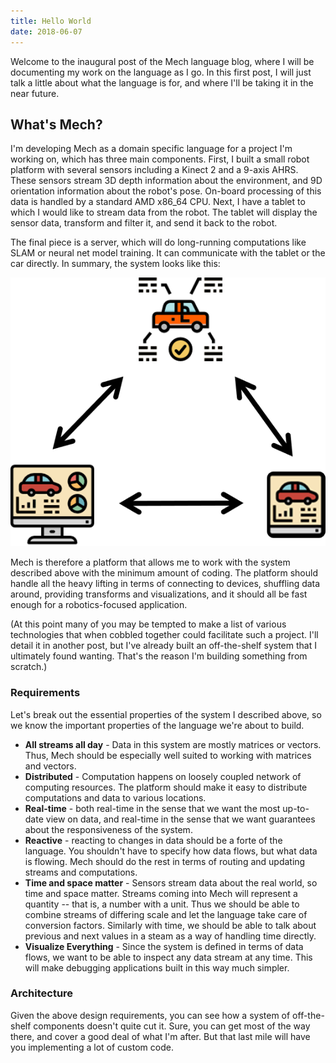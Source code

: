 ```yaml
---
title: Hello World
date: 2018-06-07
---
```


Welcome to the inaugural post of the Mech language blog, where I will be documenting my work on the language as I go. In this first post, I will just talk a little about what the language is for, and where I'll be taking it in the near future.

## What's Mech?

I'm developing Mech as a domain specific language for a project I'm working on, which has three main components. First, I built a small robot platform with several sensors including a Kinect 2 and a 9-axis AHRS. These sensors stream 3D depth information about the environment, and 9D orientation information about the robot's pose. On-board processing of this data is handled by a standard AMD x86_64 CPU. Next, I have a tablet to which I would like to stream data from the robot. The tablet will display the sensor data, transform and filter it, and send it back to the robot.

The final piece is a server, which will do long-running computations like SLAM or neural net model training. It can communicate with the tablet or the car directly. In summary, the system looks like this:

<img src="/img/post/topology.png" />

Mech is therefore a platform that allows me to work with the system described above with the minimum amount of coding. The platform should handle all the heavy lifting in terms of connecting to devices, shuffling data around, providing transforms and visualizations, and it should all be fast enough for a robotics-focused application.

(At this point many of you may be tempted to make a list of various technologies that when cobbled together could facilitate such a project. I'll detail it in another post, but I've already built an off-the-shelf system that I ultimately found wanting. That's the reason I'm building something from scratch.)

### Requirements

Let's break out the essential properties of the system I described above, so we know the important properties of the language we're about to build.

- **All streams all day** - Data in this system are mostly matrices or vectors. Thus, Mech should be especially well suited to working with matrices and vectors.
- **Distributed** - Computation happens on loosely coupled network of computing resources. The platform should make it easy to distribute computations and data to various locations.
- **Real-time** - both real-time in the sense that we want the most up-to-date view on data, and real-time in the sense that we want guarantees about the responsiveness of the system.
- **Reactive** - reacting to changes in data should be a forte of the language. You shouldn't have to specify how data flows, but what data is flowing. Mech should do the rest in terms of routing and updating streams and computations.
- **Time and space matter** - Sensors stream data about the real world, so time and space matter. Streams coming into Mech will represent a quantity -- that is, a number with a unit. Thus we should be able to combine streams of differing scale and let the language take care of conversion factors. Similarly with time, we should be able to talk about previous and next values in a steam as a way of handling time directly.
- **Visualize Everything** - Since the system is defined in terms of data flows, we want to be able to inspect any data stream at any time. This will make debugging applications built in this way much simpler.

### Architecture

Given the above design requirements, you can see how a system of off-the-shelf components doesn't quite cut it. Sure, you can get most of the way there, and cover a good deal of what I'm after. But that last mile will have you implementing a lot of custom code.